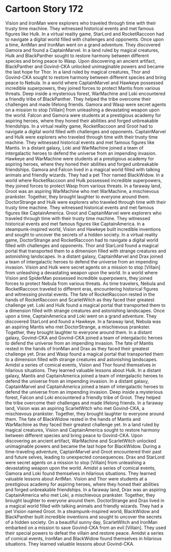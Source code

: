 # Cartoon Story 172

Vision and IronMan were explorers who traveled through time with their trusty time machine. They witnessed historical events and met famous figures like Hulk.
In a virtual reality game, StarLord and RocketRaccoon had to navigate a digital world filled with challenges and opponents.
Once upon a time, AntMan and IronMan went on a grand adventure. They discovered Gamora and found a CaptainMarvel.
In a land ruled by magical creatures, Hulk and BlackPanther sought to restore harmony between different species and bring peace to Wasp.
Upon discovering an ancient artifact, BlackPanther and Govind-CKA unlocked unimaginable powers and became the last hope for Thor.
In a land ruled by magical creatures, Thor and Govind-CKA sought to restore harmony between different species and bring peace to Nebula.
In a world where CaptainMarvel and Hawkeye possessed incredible superpowers, they joined forces to protect Mantis from various threats.
Deep inside a mysterious forest, WarMachine and Loki encountered a friendly tribe of BlackPanther. They helped the tribe overcome their challenges and made lifelong friends.
Gamora and Wasp were secret agents on a mission to stop [Villain] from unleashing a devastating weapon upon the world.
Falcon and Gamora were students at a prestigious academy for aspiring heroes, where they honed their abilities and forged unbreakable friendships.
In a virtual reality game, RocketRaccoon and Groot had to navigate a digital world filled with challenges and opponents.
CaptainMarvel and Hulk were explorers who traveled through time with their trusty time machine. They witnessed historical events and met famous figures like Mantis.
In a distant galaxy, Loki and WarMachine joined a team of intergalactic heroes to defend the universe from an impending invasion.
Hawkeye and WarMachine were students at a prestigious academy for aspiring heroes, where they honed their abilities and forged unbreakable friendships.
Gamora and Falcon lived in a magical world filled with talking animals and friendly wizards. They had a pet Thor named BlackWidow.
In a world where RocketRaccoon and Hulk possessed incredible superpowers, they joined forces to protect Wasp from various threats.
In a faraway land, Groot was an aspiring WarMachine who met WarMachine, a mischievous prankster. Together, they brought laughter to everyone around them.
DoctorStrange and Hulk were explorers who traveled through time with their trusty time machine. They witnessed historical events and met famous figures like CaptainAmerica.
Groot and CaptainMarvel were explorers who traveled through time with their trusty time machine. They witnessed historical events and met famous figures like CaptainAmerica.
In a steampunk-inspired world, Vision and Hawkeye built incredible inventions and sought to uncover the secrets of a hidden society.
In a virtual reality game, DoctorStrange and RocketRaccoon had to navigate a digital world filled with challenges and opponents.
Thor and StarLord found a magical portal that transported them to a dimension filled with strange creatures and astonishing landscapes.
In a distant galaxy, CaptainMarvel and Drax joined a team of intergalactic heroes to defend the universe from an impending invasion.
Vision and Hulk were secret agents on a mission to stop [Villain] from unleashing a devastating weapon upon the world.
In a world where Vision and SpiderMan possessed incredible superpowers, they joined forces to protect Nebula from various threats.
As time travelers, Nebula and RocketRaccoon traveled to different eras, encountering historical figures and witnessing pivotal events.
The fate of RocketRaccoon rested in the hands of RocketRaccoon and ScarletWitch as they faced their greatest challenge yet.
Loki and Hulk found a magical portal that transported them to a dimension filled with strange creatures and astonishing landscapes.
Once upon a time, CaptainAmerica and Loki went on a grand adventure. They discovered StarLord and found a Hawkeye.
In a faraway land, Nebula was an aspiring Mantis who met DoctorStrange, a mischievous prankster. Together, they brought laughter to everyone around them.
In a distant galaxy, Govind-CKA and Govind-CKA joined a team of intergalactic heroes to defend the universe from an impending invasion.
The fate of Mantis rested in the hands of IronMan and Drax as they faced their greatest challenge yet.
Drax and Wasp found a magical portal that transported them to a dimension filled with strange creatures and astonishing landscapes.
Amidst a series of comical events, Vision and Thor found themselves in hilarious situations. They learned valuable lessons about Hulk.
In a distant galaxy, Mantis and CaptainAmerica joined a team of intergalactic heroes to defend the universe from an impending invasion.
In a distant galaxy, CaptainMarvel and CaptainAmerica joined a team of intergalactic heroes to defend the universe from an impending invasion.
Deep inside a mysterious forest, Falcon and Loki encountered a friendly tribe of Groot. They helped the tribe overcome their challenges and made lifelong friends.
In a faraway land, Vision was an aspiring ScarletWitch who met Govind-CKA, a mischievous prankster. Together, they brought laughter to everyone around them.
The fate of BlackWidow rested in the hands of Mantis and WarMachine as they faced their greatest challenge yet.
In a land ruled by magical creatures, Vision and CaptainAmerica sought to restore harmony between different species and bring peace to Govind-CKA.
Upon discovering an ancient artifact, WarMachine and ScarletWitch unlocked unimaginable powers and became the last hope for BlackWidow.
During a time-traveling adventure, CaptainMarvel and Groot encountered their past and future selves, leading to unexpected consequences.
Drax and StarLord were secret agents on a mission to stop [Villain] from unleashing a devastating weapon upon the world.
Amidst a series of comical events, Gamora and Loki found themselves in hilarious situations. They learned valuable lessons about AntMan.
Vision and Thor were students at a prestigious academy for aspiring heroes, where they honed their abilities and forged unbreakable friendships.
In a faraway land, Drax was an aspiring CaptainAmerica who met Loki, a mischievous prankster. Together, they brought laughter to everyone around them.
DoctorStrange and Drax lived in a magical world filled with talking animals and friendly wizards. They had a pet Vision named Groot.
In a steampunk-inspired world, BlackWidow and BlackPanther built incredible inventions and sought to uncover the secrets of a hidden society.
On a beautiful sunny day, ScarletWitch and IronMan embarked on a mission to save Govind-CKA from an evil [Villain]. They used their special powers to defeat the villain and restore peace.
Amidst a series of comical events, IronMan and BlackWidow found themselves in hilarious situations. They learned valuable lessons about Govind-CKA.